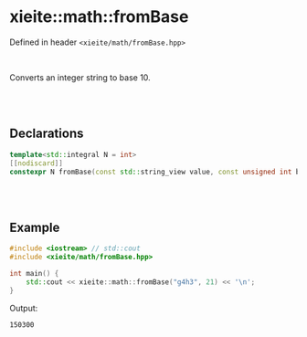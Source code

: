# xieite::math::fromBase
Defined in header `<xieite/math/fromBase.hpp>`

<br/>

Converts an integer string to base 10.

<br/><br/>

## Declarations
```cpp
template<std::integral N = int>
[[nodiscard]]
constexpr N fromBase(const std::string_view value, const unsigned int base, const std::string_view digits = "0123456789abcdefghijklmnopqrstuvwxyz") noexcept;
```

<br/><br/>

## Example
```cpp
#include <iostream> // std::cout
#include <xieite/math/fromBase.hpp>

int main() {
	std::cout << xieite::math::fromBase("g4h3", 21) << '\n';
}
```
Output:
```
150300
```
